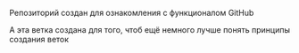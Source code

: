 Репозиторий создан для ознакомления с функционалом GitHub

А эта ветка создана для того, чтоб ещё немного лучше понять принципы создания веток
